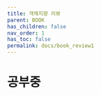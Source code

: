 ```yaml
---
title: 객체지향 리뷰
parent: BOOK
has_children: false
nav_order: 1
has_toc: false
permalink: docs/book_review1
---
```


# 공부중

